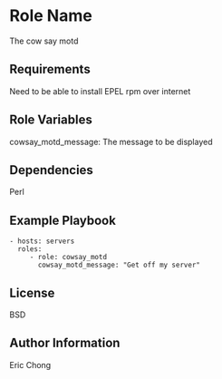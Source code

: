 Role Name
=========

The cow say motd

Requirements
------------

Need to be able to install EPEL rpm over internet

Role Variables
--------------

cowsay_motd_message: The message to be displayed

Dependencies
------------

Perl

Example Playbook
----------------

    - hosts: servers
      roles:
         - role: cowsay_motd
           cowsay_motd_message: "Get off my server"

License
-------

BSD

Author Information
------------------

Eric Chong
